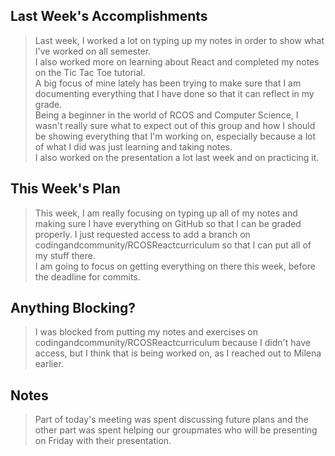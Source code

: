 ## Last Week's Accomplishments

> Last week, I worked a lot on typing up my notes in order to show what I've worked on all semester.  
> I also worked more on learning about React and completed my notes on the Tic Tac Toe tutorial.  
> A big focus of mine lately has been trying to make sure that I am documenting everything that I have done so that it can reflect in my grade.  
> Being a beginner in the world of RCOS and Computer Science, I wasn't really sure what to expect out of this group and how I should be showing everything that I'm working on, especially because a lot of what I did was just learning and taking notes.  
> I also worked on the presentation a lot last week and on practicing it.  
 
## This Week's Plan

> This week, I am really focusing on typing up all of my notes and making sure I have everything on GitHub so that I can be graded properly. 
> I just requested access to add a branch on codingandcommunity/RCOSReactcurriculum so that I can put all of my stuff there.  
> I am going to focus on getting everything on there this week, before the deadline for commits.

## Anything Blocking?

> I was blocked from putting my notes and exercises on codingandcommunity/RCOSReactcurriculum because I didn't have access, but I think that is being worked on, as I reached out to Milena earlier.

## Notes

> Part of today's meeting was spent discussing future plans and the other part was spent helping our groupmates who will be presenting on Friday with their presentation.